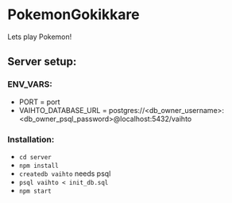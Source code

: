 # PokemonGokikkare
Lets play Pokemon!


## Server setup:
### ENV_VARS:
- PORT = port
- VAIHTO_DATABASE_URL = postgres://\<db_owner_username\>:\<db_owner_psql_password\>@localhost:5432/vaihto

### Installation:

- `cd server`
- `npm install`
- `createdb vaihto` needs psql
- `psql vaihto < init_db.sql`
- `npm start`
